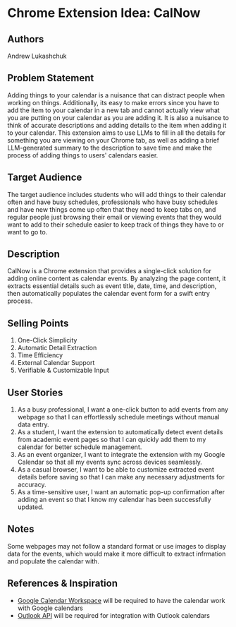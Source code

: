 # Chrome Extension Idea: CalNow

## Authors

Andrew Lukashchuk

## Problem Statement

Adding things to your calendar is a nuisance that can distract people when working on things. Additionally, its easy to make errors since you have to add the item to your calendar in a new tab and cannot actually view what you are putting on your calendar as you are adding it. It is also a nuisance to think of accurate descriptions and adding details to the item when adding it to your calendar. This extension aims to use LLMs to fill in all the details for something you are viewing on your Chrome tab, as well as adding a brief LLM-generated summary to the description to save time and make the process of adding things to users' calendars easier.

## Target Audience

The target audience includes students who will add things to their calendar often and have busy schedules, professionals who have busy schedules and have new things come up often that they need to keep tabs on, and regular people just browsing their email or viewing events that they would want to add to their schedule easier to keep track of things they have to or want to go to. 

## Description

CalNow is a Chrome extension that provides a single-click solution for adding online content as calendar events. By analyzing the page content, it extracts essential details such as event title, date, time, and description, then automatically populates the calendar event form for a swift entry process.

## Selling Points

1.   One-Click Simplicity
2.   Automatic Detail Extraction
3.   Time Efficiency
4.   External Calendar Support
5.   Verifiable & Customizable Input

## User Stories

1.  As a busy professional, I want a one-click button to add events from any webpage so that I can effortlessly schedule meetings without manual data entry.
2.  As a student, I want the extension to automatically detect event details from academic event pages so that I can quickly add them to my calendar for better schedule management.
3.  As an event organizer, I want to integrate the extension with my Google Calendar so that all my events sync across devices seamlessly.
4.  As a casual browser, I want to be able to customize extracted event details before saving so that I can make any necessary adjustments for accuracy.
5.  As a time-sensitive user, I want an automatic pop-up confirmation after adding an event so that I know my calendar has been successfully updated.

## Notes

Some webpages may not follow a standard format or use images to display data for the events, which would make it more difficult to extract infrmation and populate the calendar with.

## References & Inspiration

-  [Google Calendar Workspace](https://developers.google.com/workspace/calendar) will be required to have the calendar work with Google calendars
-  [Outlook API](https://learn.microsoft.com/en-us/outlook/rest/reference) will be required for integration with Outlook calendars
